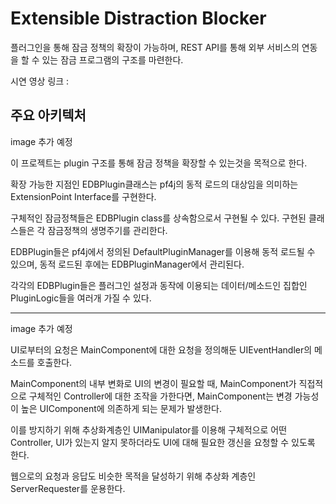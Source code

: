 # Extensible Distraction Blocker
플러그인을 통해 잠금 정책의 확장이 가능하며, REST API를 통해 외부 서비스의 연동을 할 수 있는 잠금 프로그램의 구조를 마련한다.

시연 영상 링크 : 

## 주요 아키텍처
image 추가 예정

이 프로젝트는 plugin 구조를 통해 잠금 정책을 확장할 수 있는것을 목적으로 한다.

확장 가능한 지점인 EDBPlugin클래스는 pf4j의 동적 로드의 대상임을 의미하는 ExtensionPoint Interface를 구현한다.

구체적인 잠금정책들은 EDBPlugin class를 상속함으로서 구현될 수 있다. 구현된 클래스들은 각 잠금정책의 생명주기를 관리한다.

EDBPlugin들은 pf4j에서 정의된 DefaultPluginManager를 이용해 동적 로드될 수 있으며, 동적 로드된 후에는 EDBPluginManager에서 관리된다.

각각의 EDBPlugin들은 플러그인 설정과 동작에 이용되는 데이터/메소드인 집합인 PluginLogic들을 여러개 가질 수 있다.

---
image 추가 예정

UI로부터의 요청은 MainComponent에 대한 요청을 정의해둔 UIEventHandler의 메소드를 호출한다.

MainComponent의 내부 변화로 UI의 변경이 필요할 때, MainComponent가 직접적으로 구체적인 Controller에 대한 조작을 가한다면, MainComponent는 변경 가능성이 높은 UIComponent에 의존하게 되는 문제가 발생한다.

이를 방지하기 위해 추상화계층인 UIManipulator를 이용해 구체적으로 어떤 Controller, UI가 있는지 알지 못하더라도 UI에 대해 필요한 갱신을 요청할 수 있도록 한다.

웹으로의 요청과 응답도 비슷한 목적을 달성하기 위해 추상화 계층인 ServerRequester를 운용한다.
